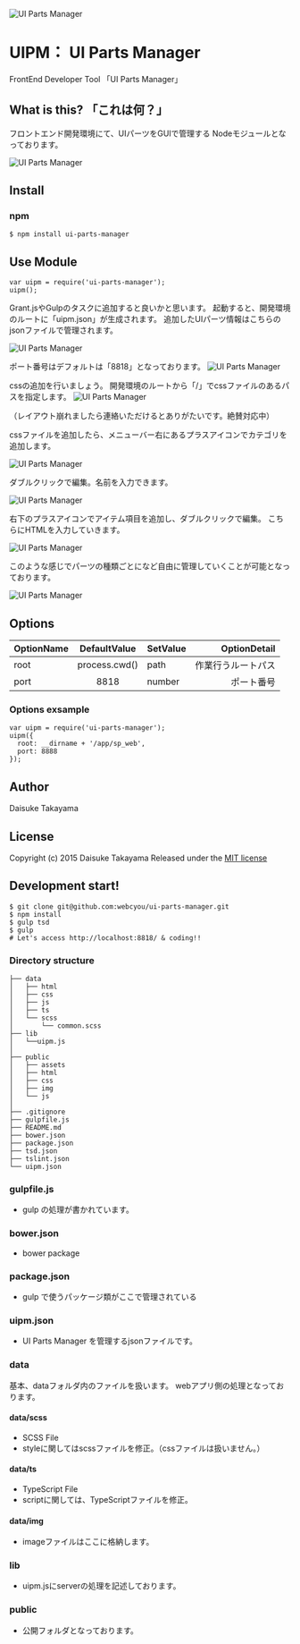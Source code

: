 ![UI Parts Manager](http://webcyou.com/ui_parts_manager/img/logo_uipm.png)

# UIPM： UI Parts Manager
FrontEnd Developer Tool
「UI Parts Manager」

## What is this? 「これは何？」
フロントエンド開発環境にて、UIパーツをGUIで管理する Nodeモジュールとなっております。


![UI Parts Manager](http://webcyou.com/ui_parts_manager/img/uipm001.png)


## Install
### npm
````
$ npm install ui-parts-manager
````


## Use Module
````
var uipm = require('ui-parts-manager');
uipm();
````
Grant.jsやGulpのタスクに追加すると良いかと思います。
起動すると、開発環境のルートに「uipm.json」が生成されます。
追加したUIパーツ情報はこちらのjsonファイルで管理されます。

![UI Parts Manager](http://webcyou.com/ui_parts_manager/img/uipm002.png)

ポート番号はデフォルトは「8818」となっております。
![UI Parts Manager](http://webcyou.com/ui_parts_manager/img/uipm003.png)

cssの追加を行いましょう。
開発環境のルートから「/」でcssファイルのあるパスを指定します。
![UI Parts Manager](http://webcyou.com/ui_parts_manager/img/uipm003b.png)

（レイアウト崩れましたら連絡いただけるとありがたいです。絶賛対応中）

cssファイルを追加したら、メニューバー右にあるプラスアイコンでカテゴリを追加します。

![UI Parts Manager](http://webcyou.com/ui_parts_manager/img/uipm004.png)

ダブルクリックで編集。名前を入力できます。

![UI Parts Manager](http://webcyou.com/ui_parts_manager/img/uipm005.png)

右下のプラスアイコンでアイテム項目を追加し、ダブルクリックで編集。
こちらにHTMLを入力していきます。

![UI Parts Manager](http://webcyou.com/ui_parts_manager/img/uipm006.png)

このような感じでパーツの種類ごとになど自由に管理していくことが可能となっております。

![UI Parts Manager](http://webcyou.com/ui_parts_manager/img/uipm007.png)



## Options
| OptionName        | DefaultValue         | SetValue                 | OptionDetail|
| --------------- |:---------------:| -------------------- | -------:|
| root | process.cwd() | path      | 作業行うルートパス     |
| port | 8818 | number      | ポート番号    |

### Options exsample
````
var uipm = require('ui-parts-manager');
uipm({
  root: __dirname + '/app/sp_web',
  port: 8888
});
````


## Author

Daisuke Takayama


## License

Copyright (c) 2015 Daisuke Takayama
Released under the [MIT license](http://opensource.org/licenses/mit-license.php)


## Development start!
````
$ git clone git@github.com:webcyou/ui-parts-manager.git
$ npm install
$ gulp tsd
$ gulp
# Let's access http://localhost:8818/ & coding!!
````

### Directory structure
````
├── data
│   ├── html
│   ├── css
│   ├── js
│   ├── ts
│   └── scss
│       └── common.scss
├── lib
│   └──uipm.js
│ 
├── public
│   ├── assets
│   ├── html
│   ├── css
│   ├── img
│   └── js
│
├── .gitignore
├── gulpfile.js
├── README.md
├── bower.json
├── package.json
├── tsd.json
├── tslint.json
└── uipm.json
````

### gulpfile.js
- gulp の処理が書かれています。

### bower.json
- bower package

### package.json
- gulp で使うパッケージ類がここで管理されている

### uipm.json
- UI Parts Manager を管理するjsonファイルです。

### data
基本、dataフォルダ内のファイルを扱います。
webアプリ側の処理となっております。

#### data/scss
- SCSS File
- styleに関してはscssファイルを修正。（cssファイルは扱いません。）

#### data/ts
- TypeScript File
- scriptに関しては、TypeScriptファイルを修正。

#### data/img
- imageファイルはここに格納します。

### lib
- uipm.jsにserverの処理を記述しております。

### public
- 公開フォルダとなっております。
